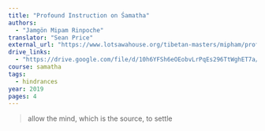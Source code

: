 ```yaml
---
title: "Profound Instruction on Śamatha"
authors:
  - "Jamgön Mipam Rinpoche"
translator: "Sean Price"
external_url: "https://www.lotsawahouse.org/tibetan-masters/mipham/profound-shamatha-instruction"
drive_links:
  - "https://drive.google.com/file/d/10h6YFSh6eOEobvLrPqEs296TtWghET7a/view?usp=drivesdk"
course: samatha
tags:
  - hindrances
year: 2019
pages: 4
---
```


> allow the mind, which is the source, to settle

